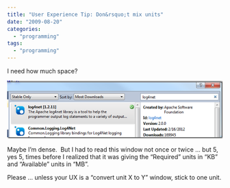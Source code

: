 ```yaml
---
title: "User Experience Tip: Don&rsquo;t mix units"
date: "2009-08-20"
categories: 
  - "programming"
tags: 
  - "programming"
---
```


I need how much space?

[![image](images/image_thumb.png "image")](http://www.roberthorvick.com/images/UserExperienceTipDontmixunits_1136A/image.png)

Maybe I’m dense.  But I had to read this window not once or twice … but 5, yes 5, times before I realized that it was giving the “Required” units in “KB” and “Available” units in “MB”.

Please … unless your UX is a “convert unit X to Y” window, stick to one unit.
